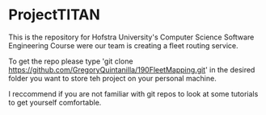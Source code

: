 # ProjectTITAN
This is the repository for Hofstra University's Computer Science Software Engineering Course were our team is creating a fleet routing service.

To get the repo please type 'git clone https://github.com/GregoryQuintanilla/190FleetMapping.git' in the desired folder you want to store teh project on your personal machine.

I reccommend if you are not familiar with git repos to look at some tutorials to get yourself comfortable.
